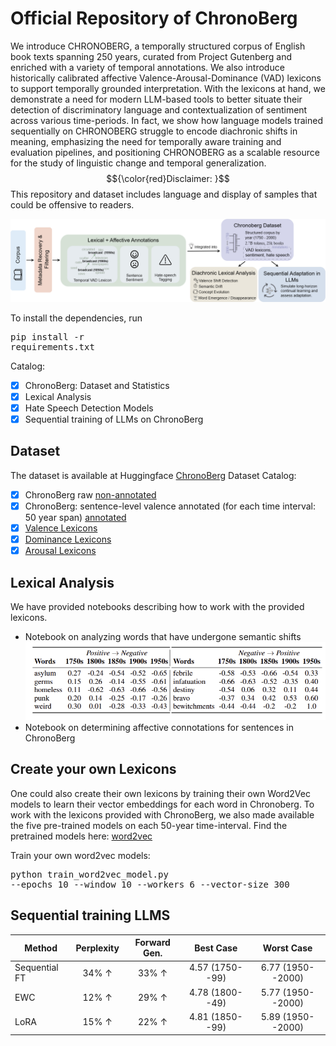 # Official Repository of ChronoBerg

We introduce CHRONOBERG, a temporally structured corpus of English book texts spanning 250 years, curated from Project Gutenberg and enriched with a variety of temporal annotations. We also introduce historically calibrated affective Valence-Arousal-Dominance (VAD)  lexicons to support temporally grounded interpretation. With the lexicons at hand, we demonstrate a need for modern LLM-based tools to better situate their detection of discriminatory language and contextualization of sentiment across various time-periods. In fact, we show how language models trained sequentially on CHRONOBERG struggle to encode diachronic shifts in meaning, emphasizing the need for temporally aware training and evaluation pipelines, and positioning CHRONOBERG as a scalable resource for the study of linguistic change and temporal generalization. $${\color{red}Disclaimer: }$$ This repository and dataset includes language and display of samples that could be offensive to readers. 

![ChronoBerg](https://github.com/paulsubarna/Chronoberg/blob/main/figures/chrono_flow.png)

To install the dependencies, run <pre/>pip install -r requirements.txt</pre> 

Catalog:
- [x] ChronoBerg: Dataset and Statistics
- [x] Lexical Analysis
- [x] Hate Speech Detection Models
- [x] Sequential training of LLMs on ChronoBerg

## Dataset
The dataset is available at Huggingface [ChronoBerg](https://huggingface.co/datasets/chb19/ChronoBerg/tree/main)
Dataset Catalog:
- [x] ChronoBerg raw [non-annotated](https://huggingface.co/datasets/chb19/ChronoBerg/tree/main/dataset)
- [x] ChronoBerg: sentence-level valence annotated (for each time interval: 50 year span) [annotated](https://huggingface.co/datasets/sdp56/ChronoBerg/tree/main/dataset)
- [x] [Valence Lexicons]([https://huggingface.co/datasets/sdp56/ChronoBerg/tree/main/lexicons](https://huggingface.co/datasets/sdp56/ChronoBerg/tree/main/Valence_lexicon)) 
- [x] [Dominance Lexicons]([https://huggingface.co/datasets/sdp56/ChronoBerg/tree/main/lexicons](https://huggingface.co/datasets/sdp56/ChronoBerg/tree/main/Dominance_lexicon))
- [x] [Arousal Lexicons]([https://huggingface.co/datasets/sdp56/ChronoBerg/tree/main/lexicons](https://huggingface.co/datasets/sdp56/ChronoBerg/tree/main/Arousal_lexicon))

## Lexical Analysis
We have provided notebooks describing how to work with the provided lexicons. 
- Notebook on analyzing words that have undergone semantic shifts
![Lexical](https://github.com/paulsubarna/Chronoberg/blob/main/figures/lexical_analysis.png)
- Notebook on determining affective connotations for sentences in ChronoBerg

## Create your own Lexicons
One could also create their own lexicons by training their own Word2Vec models to learn their vector embeddings for each word in Chronoberg. 
To work with the lexicons provided with ChronoBerg, we also made available the five pre-trained models on each 50-year time-interval. 
Find the pretrained models here: [word2vec](https://huggingface.co/datasets/chb19/ChronoBerg/tree/main/dataset)

Train your own word2vec models:
<pre/>python train_word2vec_model.py --epochs 10 --window 10 --workers 6 --vector-size 300
</pre>

## Sequential training LLMS

Method | Perplexity | Forward Gen. | Best Case | Worst Case 
--- | :---: | :---: | :---: |:---:
Sequential FT | 34\% $\uparrow$ | 33\% $\uparrow$ | 4.57 (1750--99) | 6.77 (1950--2000) 
EWC           | 12\% $\uparrow$ | 29\% $\uparrow$ | 4.78 (1800--49) | 5.77 (1950--2000) 
LoRA          | 15\% $\uparrow$ | 22\% $\uparrow$ | 4.81 (1850--99) | 5.89 (1950--2000) 
